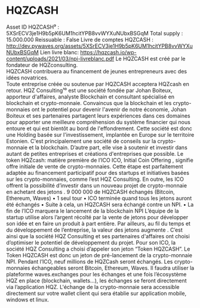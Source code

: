 # HQZCASH
Asset ID HQZCASH⁹ : 5XSrECV3je1H9b5pK6UM1hcitYPB8vvWYXuNUbxBSGqM
Total supply : 15.000.000
Reissuable : False
Livre de comptes HQZCASH :
http://dev.pywaves.org/assets/5XSrECV3je1H9b5pK6UM1hcitYPB8vvWYXuNUbxBSGqM
Lien livre blanc: https://hqzcash.io/wp-content/uploads/2021/03/npi-livreblanc.pdf
Le HQZCASH est créé par le fondateur de HQZconsulting.  
HQZCASH contribuera au financement de jeunes entrepreneurs avec des idées novatrices.  
Toute entreprise créée ou soutenue par HQZCASH acceptera HQZcash en retour.
HQZ Consulting¹⁰ est une société fondée par Johan Boiteux, apporteur d'affaires, analyste
Blockchain et consultant spécialisé en blockchain et crypto-monnaie. Convaincus que la
blockchain et les crypto-monnaies ont le potentiel pour devenir l'avenir de notre économie,
Johan Boiteux et ses partenaires partagent leurs expériences dans ces domaines pour apporter
une meilleure compréhension du système financier qui nous entoure et qui est bientôt au bord de
l'effondrement.
Cette société est donc une Holding basée sur l'investissement, implantée en Europe sur
le territoire Estonien. 
C'est principalement une société de conseils sur la crypto-monnaie et la
blockchain. 
D’autre part, elle vise à soutenir et investir dans autant de petites entreprises et
créations d'entreprises que possible.
Le token HQZcash: matière première de l’ICO
ICO, Initial Coin Offering , signifie offre initiale de vente de crypto-monnaies. 
Cette étape est parfaitement adaptée au financement participatif pour des startups et initiatives basées sur les
crypto-monnaies, comme l’est HQZ Consulting. 
En outre, les ICO offrent la possibilité d’investir
dans un nouveau projet de crypto-monnaie en achetant des jetons .
9 000 000 de HQZCASH échangés (Bitcoin, Ethereum, Waves)
• 1 seul tour
• ICO terminée quand tous les jetons auront été échangés
• Suite à cela, un HQZCASH sera échangé contre un NPI.
• La fin de l’ICO marquera le lancement de la blockchain NPI
L’équipe de la startup utilise alors l’argent récolté par la vente de jetons pour développer
son idée et en faire un produit à part entière. 
Par ailleurs, au fil du temps et du développement de l’entreprise, la valeur des jetons augmente . 
C’est ainsi que la société HQZ Consulting et ses partenaires d'affaires ont choisi d’optimiser le potentiel de développement du projet.
Pour son ICO, la société HQZ Consulting a choisi d’appeler son jeton “Token HQZCASH”.
Le Token HQZCASH est donc un jeton de pré-lancement de la crypto-monnaie NPI.
Pendant l’ICO, neuf millions de HQZCash seront échangés. Les crypto-monnaies échangeables
seront Bitcoin, Ethereum, Waves. Il faudra utiliser la plateforme waves.exchanges pour les
échanges et une fois l’écosystème HQZ en place (blockchain, wallets…), les échanges se feront
directement via l’application HQZ. L'échange de la crypto-monnaie sera accessible directement sur
votre wallet client qui sera établie sur application mobile, windows et linux. 
